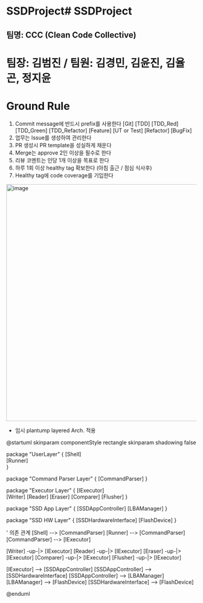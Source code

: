 # SSDProject# SSDProject
## 팀명: CCC (Clean Code Collective)
# 팀장: 김범진 / 팀원: 김경민, 김윤진, 김율곤, 정지윤

# Ground Rule
1. Commit message에 반드시 prefix를 사용한다
   [Git]
   [TDD] [TDD_Red] [TDD_Green] [TDD_Refactor]
   [Feature] [UT or Test] [Refactor] [BugFix]
2. 업무는 Issue를 생성하여 관리한다
3. PR 생성시 PR template을 성실하게 채운다
4. Merge는 approve 2인 이상을 필수로 한다
5. 리뷰 코멘트는 인당 1개 이상을 목표로 한다
6. 하루 1회 이상 healthy tag 확보한다 (아침 출근 / 점심 식사후)
7. Healthy tag에 code coverage를 기입한다


<img width="1033" height="628" alt="image" src="https://github.com/user-attachments/assets/2d82e2ee-f820-4194-9f32-56e357d186b6" />




- 임시 plantump layered Arch. 적용


@startuml
skinparam componentStyle rectangle
skinparam shadowing false

package "UserLayer" {
  [Shell]  
  [Runner]  
}

package "Command Parser Layer" {
  [CommandParser]
}

package "Executor Layer" {
  [IExecutor]  
  [Writer]
  [Reader]
  [Eraser]
  [Comparer]
  [Flusher]
}

package "SSD App Layer" {
  [SSDAppController]
  [LBAManager]
}

package "SSD HW Layer" {
  [SSDHardwareInterface]
  [FlashDevice]
}

' 의존 관계
[Shell] --> [CommandParser]
[Runner] --> [CommandParser]
[CommandParser] --> [IExecutor]

[Writer] -up-|> [IExecutor]
[Reader] -up-|> [IExecutor]
[Eraser] -up-|> [IExecutor]
[Comparer] -up-|> [IExecutor]
[Flusher] -up-|> [IExecutor]

[IExecutor] --> [SSDAppController]
[SSDAppController] --> [SSDHardwareInterface]
[SSDAppController] --> [LBAManager]
[LBAManager] --> [FlashDevice]
[SSDHardwareInterface] --> [FlashDevice]

@enduml
